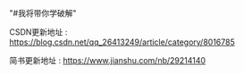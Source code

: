 "#我将带你学破解"

CSDN更新地址 : https://blog.csdn.net/qq_26413249/article/category/8016785

简书更新地址 : https://www.jianshu.com/nb/29214140
